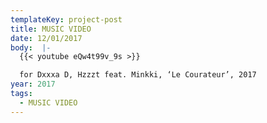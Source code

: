```yaml
---
templateKey: project-post
title: MUSIC VIDEO
date: 12/01/2017
body:  |-
  {{< youtube eQw4t99v_9s >}}

  for Dxxxa D, Hzzzt feat. Minkki, ‘Le Courateur’, 2017
year: 2017
tags:
  - MUSIC VIDEO
---
```

